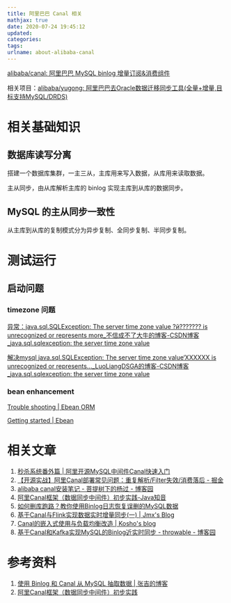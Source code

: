 ```yaml
---
title: 阿里巴巴 Canal 相关
mathjax: true
date: 2020-07-24 19:45:12
updated:
categories:
tags:
urlname: about-alibaba-canal
---
```




<!-- more -->



[alibaba/canal: 阿里巴巴 MySQL binlog 增量订阅&消费组件](https://github.com/alibaba/canal)

相关项目：[alibaba/yugong: 阿里巴巴去Oracle数据迁移同步工具(全量+增量,目标支持MySQL/DRDS)](https://github.com/alibaba/yugong)



# 相关基础知识

## 数据库读写分离

搭建一个数据库集群，一主三从，主库用来写入数据，从库用来读取数据。

主从同步，由从库解析主库的 binlog 实现主库到从库的数据同步。



## MySQL 的主从同步一致性

从主库到从库的复制模式分为异步复制、全同步复制、半同步复制。





# 测试运行

## 启动问题

### timezone 问题

[异常：java.sql.SQLException: The server time zone value ?й??????? is unrecognized or represents more_不信成不了大牛的博客-CSDN博客_java.sql.sqlexception: the server time zone value](https://blog.csdn.net/anaini1314/article/details/71157832)

[解决mysql java.sql.SQLException: The server time zone value‘XXXXXX is unrecognized or represents..._LuoLiangDSGA的博客-CSDN博客_java.sql.sqlexception: the server time zone value](https://blog.csdn.net/oppo5630/article/details/52162783)



### bean enhancement

[Trouble shooting | Ebean ORM](https://ebean.io/docs/trouble-shooting#not-enhanced)

[Getting started | Ebean](https://ebean.io/docs/getting-started/intellij-idea)













# 相关文章

1. [秒杀系统番外篇 | 阿里开源MySQL中间件Canal快速入门](https://mp.weixin.qq.com/s?__biz=MzU1NTA0NTEwMg==&mid=2247484273&idx=1&sn=7fec41a40e763df094c0dd675330808a&chksm=fbdb1af0ccac93e676c2a0c6aeb1ff3edfe43b30969a7c1bbe19ccf7270acd6e41e6812caf0d&token=1127993723&lang=zh_CN#rd)
2. [【开源实战】阿里Canal部署常见问题：重复解析/Filter失效/消费落后 - 掘金](https://juejin.im/post/6844903973980209166)
3. [alibaba canal安装笔记 - 菩提树下的杨过 - 博客园](https://www.cnblogs.com/yjmyzz/p/canal-standalone-tutorial.html)
4. [阿里Canal框架（数据同步中间件）初步实践-Java知音](https://www.javazhiyin.com/37347.html)
5. [如何删库跑路？教你使用Binlog日志恢复误删的MySQL数据](https://mp.weixin.qq.com/s?__biz=MzU1NTA0NTEwMg==&mid=2247484126&idx=1&sn=cb55e74d5e6621f3763052c515393555&chksm=fbdb1b5fccac9249cd54bc9bdf8c86a14a14280d2bb3b56fd9ee904d803875b52afe49f33222&token=1667180449&lang=zh_CN&scene=21#wechat_redirect)
6. [基于Canal与Flink实现数据实时增量同步(一) | Jmx's Blog](https://jiamaoxiang.top/2020/03/05/基于Canal与Flink实现数据实时增量同步-一/)
7. [Canal的嵌入式使用与负载均衡改造 | Kosho's blog](https://kosho.tech/2019/10/08/canal-embedded-usage-and-consistency-hash-load-balancing/)
8. [基于Canal和Kafka实现MySQL的Binlog近实时同步 - throwable - 博客园](https://www.cnblogs.com/throwable/p/12483983.html)





# 参考资料

1. [使用 Binlog 和 Canal 从 MySQL 抽取数据 | 张吉的博客](http://shzhangji.com/cnblogs/2017/08/13/extract-data-from-mysql-with-binlog-and-canal/)
2. [阿里Canal框架（数据同步中间件）初步实践](https://mp.weixin.qq.com/s/b1aJ4OViY5iQdHRPEbHGCw?)